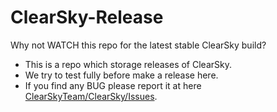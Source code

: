 # ClearSky-Release
Why not WATCH this repo for the latest stable ClearSky build?
 - This is a repo which storage releases of ClearSky.
 - We try to test fully before make a release here.
 - If you find any BUG please report it at here [ClearSkyTeam/ClearSky/Issues](https://github.com/ClearSkyTeam/ClearSky/issues).
